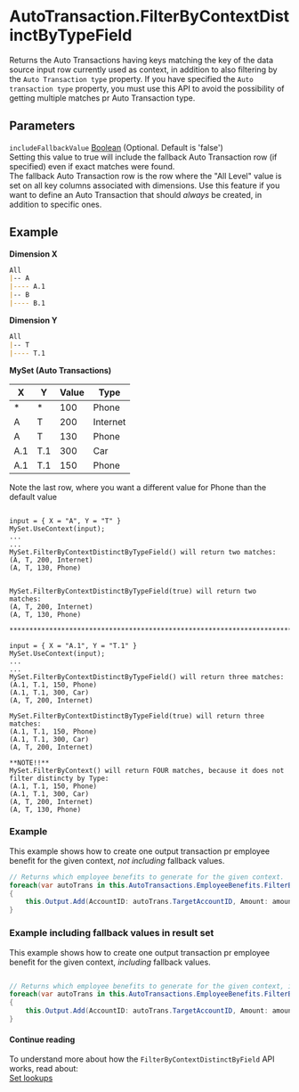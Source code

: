 # AutoTransaction.FilterByContextDistinctByTypeField

Returns the Auto Transactions having keys matching the key of the data source input row currently used as context, in addition to also filtering by the `Auto Transaction type` property. If you have specified the `Auto transaction type` property, you must use this API to avoid the possibility of getting multiple matches pr Auto Transaction type.

## Parameters

`includeFallbackValue` [Boolean](https://learn.microsoft.com/en-us/dotnet/api/system.boolean) (Optional. Default is 'false')  
Setting this value to true will include the fallback Auto Transaction row (if specified) even if exact matches were found.  
The fallback Auto Transaction row is the row where the "All Level" value is set on all key columns associated with dimensions. 
Use this feature if you want to define an Auto Transaction that should _always_ be created, in addition to specific ones.

## Example

**Dimension X**  
```md
All  
|-- A  
|---- A.1  
|-- B  
|---- B.1  
```

**Dimension Y**  
```md
All  
|-- T  
|---- T.1  
```

**MySet (Auto Transactions)**

| X    | Y   | Value  | Type      |
|------|-----|--------|-----------|
| *    | *   | 100    | Phone     |
| A    | T   | 200    | Internet  |
| A    | T   | 130    | Phone     |
| A.1  | T.1 | 300    | Car       |
| A.1  | T.1 | 150    | Phone     | 

Note the last row, where you want a different value for Phone than the default value

```dos

input = { X = "A", Y = "T" }
MySet.UseContext(input);
...
...
MySet.FilterByContextDistinctByTypeField() will return two matches:  
(A, T, 200, Internet)   
(A, T, 130, Phone)  


MySet.FilterByContextDistinctByTypeField(true) will return two matches: 
(A, T, 200, Internet)  
(A, T, 130, Phone)  

**************************************************************************************************

input = { X = "A.1", Y = "T.1" }
MySet.UseContext(input);
...
...
MySet.FilterByContextDistinctByTypeField() will return three matches: 
(A.1, T.1, 150, Phone)  
(A.1, T.1, 300, Car)  
(A, T, 200, Internet)  

MySet.FilterByContextDistinctByTypeField(true) will return three matches: 
(A.1, T.1, 150, Phone) 
(A.1, T.1, 300, Car) 
(A, T, 200, Internet) 

**NOTE!!**
MySet.FilterByContext() will return FOUR matches, because it does not filter distincty by Type: 
(A.1, T.1, 150, Phone) 
(A.1, T.1, 300, Car) 
(A, T, 200, Internet) 
(A, T, 130, Phone)

```

### Example 

This example shows how to create one output transaction pr employee benefit for the given context, _not including_ fallback values.

```csharp
// Returns which employee benefits to generate for the given context.
foreach(var autoTrans in this.AutoTransactions.EmployeeBenefits.FilterByContextDistinctByTypeField())
{
    this.Output.Add(AccountID: autoTrans.TargetAccountID, Amount: amount * autoTrans.Factor);
}
```

### Example including fallback values in result set

This example shows how to create one output transaction pr employee benefit for the given context, _including_ fallback values.

```csharp

// Returns which employee benefits to generate for the given context, including the fallback row if present.
foreach(var autoTrans in this.AutoTransactions.EmployeeBenefits.FilterByContextDistinctByTypeField(true))
{
    this.Output.Add(AccountID: autoTrans.TargetAccountID, Amount: amount * autoTrans.Factor);
}
```

#### Continue reading

To understand more about how the `FilterByContextDistinctByField` API works, read about:  
[Set lookups](../set-lookups.md)